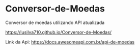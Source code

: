 # Conversor-de-Moedas
Conversor de moedas utilizando API atualizada


https://lusilva710.github.io/Conversor-de-Moedas/


Link da Api: https://docs.awesomeapi.com.br/api-de-moedas
